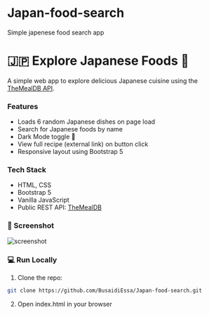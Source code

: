 # Japan-food-search
Simple japenese food search app
# 🇯🇵 Explore Japanese Foods 🍱

A simple web app to explore delicious Japanese cuisine using the [TheMealDB API](https://www.themealdb.com/api.php).

###  Features
- Loads 6 random Japanese dishes on page load
- Search for Japanese foods by name
- Dark Mode toggle 🌙
- View full recipe (external link) on button click
- Responsive layout using Bootstrap 5

###  Tech Stack
- HTML, CSS
- Bootstrap 5
- Vanilla JavaScript
- Public REST API: [TheMealDB](https://www.themealdb.com/)

### 📸 Screenshot

![screenshot](https://imgur.com/zYdD0WU)

### 💻 Run Locally

1. Clone the repo:
```bash
git clone https://github.com/BusaidiEssa/Japan-food-search.git
```
2. Open index.html in your browser


